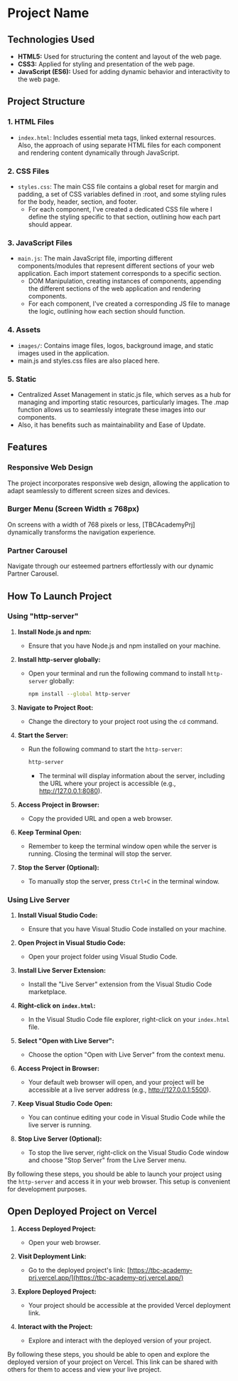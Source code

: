 # Project Name

## Technologies Used
- **HTML5:** Used for structuring the content and layout of the web page.
- **CSS3:** Applied for styling and presentation of the web page.
- **JavaScript (ES6):** Used for adding dynamic behavior and interactivity to the web page.

## Project Structure

### 1. HTML Files
- `index.html`: Includes essential meta tags, linked external resources. Also, the approach of using separate HTML files for each component and rendering content dynamically through JavaScript.

### 2. CSS Files
- `styles.css`: The main CSS file contains a global reset for margin and padding, a set of CSS variables defined in :root, and some styling rules for the body, header, section, and footer.
  - For each component, I've created a dedicated CSS file where I define the styling specific to that section, outlining how each part should appear.

### 3. JavaScript Files
- `main.js`: The main JavaScript file, importing different components/modules that represent different sections of your web application. Each import statement corresponds to a specific section.
  - DOM Manipulation, creating instances of components, appending the different sections of the web application and rendering components.
  - For each component, I've created a corresponding JS file to manage the logic, outlining how each section should function.

### 4. Assets
- `images/`: Contains image files, logos, background image, and static images used in the application.
- main.js and styles.css files are also placed here.

### 5. Static
- Centralized Asset Management in static.js file, which serves as a hub for managing and importing static resources, particularly images. The .map function allows us to seamlessly integrate these images into our components.
- Also, it has benefits such as maintainability and Ease of Update.

## Features

### Responsive Web Design
The project incorporates responsive web design, allowing the application to adapt seamlessly to different screen sizes and devices.

### Burger Menu (Screen Width ≤ 768px)
On screens with a width of 768 pixels or less, [TBCAcademyPrj] dynamically transforms the navigation experience.

### Partner Carousel
Navigate through our esteemed partners effortlessly with our dynamic Partner Carousel.

## How To Launch Project

### Using "http-server"

1. **Install Node.js and npm:**
   - Ensure that you have Node.js and npm installed on your machine.

2. **Install http-server globally:**
   - Open your terminal and run the following command to install `http-server` globally:

     ```bash
     npm install --global http-server
     ```

3. **Navigate to Project Root:**
   - Change the directory to your project root using the `cd` command.

4. **Start the Server:**
   - Run the following command to start the `http-server`:

     ```bash
     http-server
     ```

     - The terminal will display information about the server, including the URL where your project is accessible (e.g., http://127.0.0.1:8080).

5. **Access Project in Browser:**
   - Copy the provided URL and open a web browser.

6. **Keep Terminal Open:**
   - Remember to keep the terminal window open while the server is running. Closing the terminal will stop the server.

7. **Stop the Server (Optional):**
   - To manually stop the server, press `Ctrl+C` in the terminal window.

### Using Live Server

1. **Install Visual Studio Code:**
   - Ensure that you have Visual Studio Code installed on your machine.

2. **Open Project in Visual Studio Code:**
   - Open your project folder using Visual Studio Code.

3. **Install Live Server Extension:**
   - Install the "Live Server" extension from the Visual Studio Code marketplace.

4. **Right-click on `index.html`:**
   - In the Visual Studio Code file explorer, right-click on your `index.html` file.

5. **Select "Open with Live Server":**
   - Choose the option "Open with Live Server" from the context menu.

6. **Access Project in Browser:**
   - Your default web browser will open, and your project will be accessible at a live server address (e.g., http://127.0.0.1:5500).

7. **Keep Visual Studio Code Open:**
   - You can continue editing your code in Visual Studio Code while the live server is running.

8. **Stop Live Server (Optional):**
   - To stop the live server, right-click on the Visual Studio Code window and choose "Stop Server" from the Live Server menu.

By following these steps, you should be able to launch your project using the `http-server` and access it in your web browser. This setup is convenient for development purposes.

## Open Deployed Project on Vercel

1. **Access Deployed Project:**
   - Open your web browser.

2. **Visit Deployment Link:**
   - Go to the deployed project's link: [https://tbc-academy-prj.vercel.app/](https://tbc-academy-prj.vercel.app/)

3. **Explore Deployed Project:**
   - Your project should be accessible at the provided Vercel deployment link.

4. **Interact with the Project:**
   - Explore and interact with the deployed version of your project.

By following these steps, you should be able to open and explore the deployed version of your project on Vercel. This link can be shared with others for them to access and view your live project.
